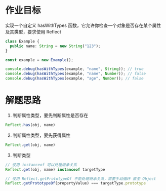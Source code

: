 # 作业目标

实现一个自定义 hasWithTypes 函数，它允许你检查一个对象是否存在某个属性及其类型，要求使用 Reflect

```ts
class Example {
  public name: String = new String("123");
}

const example = new Example();

console.debug(hasWithTypes(example, "name", String)); // true
console.debug(hasWithTypes(example, "name", Number)); // false
console.debug(hasWithTypes(example, "age", Number)); // false
```

# 解题思路

1. 判断属性类型，要先判断属性是否存在

```ts
Reflect.has(obj, name)
```

2. 判断属性类型，要先获得属性

```ts
Reflect.get(obj, name)
```

3. 判断类型

```ts
// 使用 instanceof 可以处理继承关系
Reflect.get(obj, name) instanceof targetType

// 使用 Reflect.getPrototypeOf 不能处理继承关系，需要手动循环 直至 Object
Reflect.getPrototypeOf(propertyValue) === targetType.prototype
```

